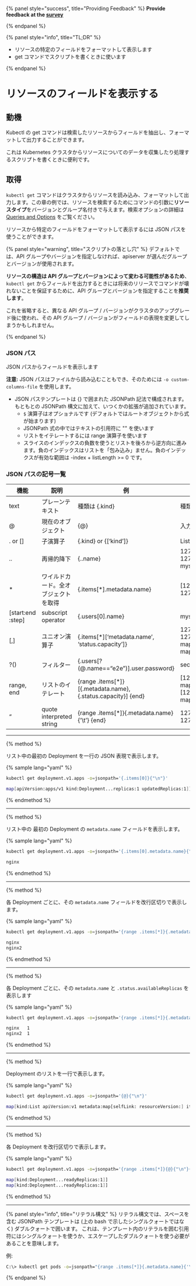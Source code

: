 {% panel style="success", title="Providing Feedback" %}
**Provide feedback at the [survey](https://www.surveymonkey.com/r/JH35X82)**

{% endpanel %}

{% panel style="info", title="TL;DR" %}

- リソースの特定のフィールドをフォーマットして表示します
- get コマンドでスクリプトを書くときに使います

{% endpanel %}

# リソースのフィールドを表示する

## 動機

Kubectl の get コマンドは検索したリソースからフィールドを抽出し、フォーマットして出力することができます。

これは Kubernetes クラスタからリソースについてのデータを収集したり処理するスクリプトを書くときに便利です。

## 取得

`kubectl get` コマンドはクラスタからリソースを読み込み、フォーマットして出力します。この章の例では、リソースを検索するためにコマンドの引数に**リソースタイプ**をバージョンとグループ名付きで与えます。検索オプションの詳細は [Queries and Options](queries_and_options.md) をご覧ください。

リソースから特定のフィールドをフォーマットして表示するには JSON パスを使うことができます。

{% panel style="warning", title="スクリプトの落とし穴" %}
デフォルトでは、API グループやバージョンを指定しなければ、apiserver が選んだグループとバージョンが使用されます。

**リソースの構造は API グループとバージョンによって変わる可能性があるため**、`kubectl get` からフィールドを出力するときには将来のリリースでコマンドが壊れないことを保証するために、API グループとバージョンを指定することを**推奨します**。

これを省略すると、異なる API グループ / バージョンがクラスタのアップグレード後に使われ、その API グループ / バージョンがフィールドの表現を変更してしまうかもしれません。

{% endpanel %}

### JSON パス

JSON パスからフィールドを表示します

**注意:** JSON パスはファイルから読み込むこともでき、そのためには `-o custom-columns-file` を使用します。

- JSON パステンプレートは {} で囲まれた JSONPath 記法で構成されます。もともとの JSONPath 構文に加えて、いつくかの拡張が追加されています。
  - `$` 演算子はオプショナルです (デフォルトではルートオブジェクトから式が始まります)
  - JSONPath 式の中ではテキストの引用符に "" を使います
  - リストをイテレートするには range 演算子を使います
  - スライスのインデックスの負数を使うとリストを後ろから逆方向に進みます。負のインデックスはリストを「包み込み」ません。負のインデックスが有効な範囲は -index + listLength >= 0 です。

### JSON パスの記号一覧

| 機能                | 説明                       | 例                                                             | 結果                                              |
| ----------------- | ------------------------ | ------------------------------------------------------------- | ----------------------------------------------- |
| text              | プレーンテキスト                 | 種類は {.kind}                                                   | 種類は List                                        |
| @                 | 現在のオブジェクト                | {@}                                                           | 入力と同じ                                           |
| . or []           | 子演算子                     | {.kind} or {[‘kind’]}                                         | List                                            |
| ..                | 再帰的降下                    | {..name}                                                      | 127.0.0.1 127.0.0.2 myself e2e                  |
| *                 | ワイルドカード。全オブジェクトを取得       | {.items[*].metadata.name}                                     | [127.0.0.1 127.0.0.2]                           |
| [start:end :step] | subscript operator       | {.users[0].name}                                              | myself                                          |
| [,]               | ユニオン演算子                  | {.items[*][‘metadata.name’, ‘status.capacity’]}               | 127.0.0.1 127.0.0.2 map[cpu:4] map[cpu:8]       |
| ?()               | フィルター                    | {.users[?(@.name==“e2e”)].user.password}                      | secret                                          |
| range, end        | リストのイテレート                | {range .items[*]}[{.metadata.name}, {.status.capacity}] {end} | [127.0.0.1, map[cpu:4]] [127.0.0.2, map[cpu:8]] |
| “                 | quote interpreted string | {range .items[*]}{.metadata.name}{’\t’} {end}                 | 127.0.0.1 127.0.0.2                             |

- - -

{% method %}

リスト中の最初の Deployment を一行の JSON 表現で表示します。

{% sample lang="yaml" %}

```bash
kubectl get deployment.v1.apps -o=jsonpath='{.items[0]}{"\n"}'
```

```bash
map[apiVersion:apps/v1 kind:Deployment...replicas:1 updatedReplicas:1]]
```

{% endmethod %}

- - -

{% method %}

リスト中の 最初の Deployment の `metadata.name` フィールドを表示します。

{% sample lang="yaml" %}

```bash
kubectl get deployment.v1.apps -o=jsonpath='{.items[0].metadata.name}{"\n"}'
```

```bash
nginx
```

{% endmethod %}

- - -

{% method %}

各 Deployment ごとに、その `metadata.name` フィールドを改行区切りで表示します。

{% sample lang="yaml" %}

```bash
kubectl get deployment.v1.apps -o=jsonpath='{range .items[*]}{.metadata.name}{"\n"}{end}'
```

```bash
nginx
nginx2
```

{% endmethod %}

- - -

{% method %}

各 Deployment ごとに、その `metadata.name` と `.status.availableReplicas` を表示します

{% sample lang="yaml" %}

```bash
kubectl get deployment.v1.apps -o=jsonpath='{range .items[*]}{.metadata.name}{"\t"}{.status.availableReplicas}{"\n"}{end}'
```

```bash
nginx	1
nginx2	1
```

{% endmethod %}

- - -

{% method %}

Deployment のリストを一行で表示します。

{% sample lang="yaml" %}

```bash
kubectl get deployment.v1.apps -o=jsonpath='{@}{"\n"}'
```

```bash
map[kind:List apiVersion:v1 metadata:map[selfLink: resourceVersion:] items:[map[apiVersion:apps/v1 kind:Deployment...replicas:1 updatedReplicas:1]]]]
```

{% endmethod %}

- - -

{% method %}

各 Deployment を改行区切りで表示します。

{% sample lang="yaml" %}

```bash
kubectl get deployment.v1.apps -o=jsonpath='{range .items[*]}{@}{"\n"}{end}'
```

```bash
map[kind:Deployment...readyReplicas:1]]
map[kind:Deployment...readyReplicas:1]]
```

{% endmethod %}

- - -

{% panel style="info", title="リテラル構文" %}
リテラル構文では、スペースを含む JSONPath テンプレートは (上の bash で示したシングルクォートではなく) ダブルクォートで囲います。
これは、テンプレート内のリテラルを囲む引用符にはシングルクォートを使うか、エスケープしたダブルクォートを使う必要があることを意味します。

例:

```bash
C:\> kubectl get pods -o=jsonpath="{range .items[*]}{.metadata.name}{'\t'}{.status.startTime}{'\n'}{end}"
```

{% endpanel %}
